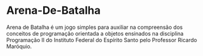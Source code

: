 # Arena-De-Batalha
Arena de Batalha é um jogo simples para auxiliar na compreensão dos conceitos de programação orientada a objetos ensinados na disciplina Programação II do Instituto Federal do Espírito Santo pelo Professor Ricardo Maróquio.
